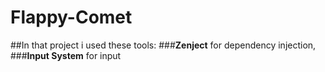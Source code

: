 # Flappy-Comet
##In that project i used these tools:
###**Zenject** for dependency injection,
###**Input System** for input
